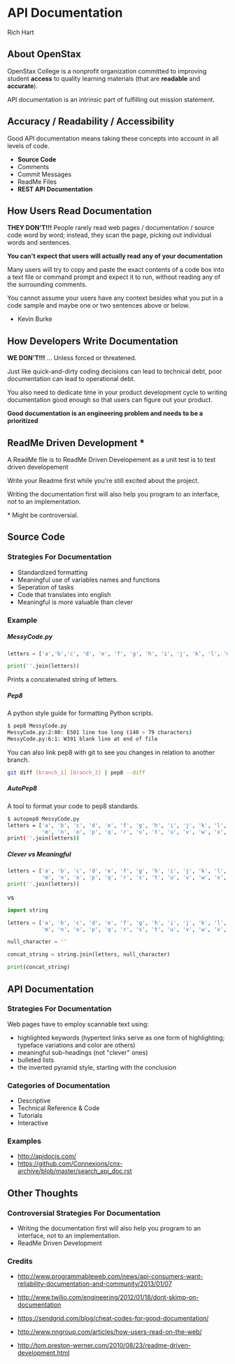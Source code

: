 # API Documentation
Rich Hart


## About OpenStax

OpenStax College is a nonprofit organization committed to improving student __access__ to quality learning materials (that are __readable__ and __accurate__).

API documentation is an intrinsic part of fulfilling out mission statement. 

## Accuracy / Readability / Accessibility

Good API documentation means taking these concepts into account in all levels of code. 

* __Source Code__
* Comments 
* Commit Messages
* ReadMe Files
* __REST API Documentation__

## How Users Read Documentation

__THEY DON'T!!!__ People rarely read web pages / documentation / source code word by word; instead, they scan the page, picking out individual words and sentences. 

__You can't expect that users will actually read any of your documentation__

Many users will try to copy and paste the exact contents of a code box into a text file or command prompt and expect it to run, without reading any of the surrounding comments.

You cannot assume your users have any context besides what you put in a code sample and maybe one or two sentences above or below.

- Kevin Burke

## How Developers Write Documentation

__WE DON'T!!!__ ... Unless forced or threatened.

Just like quick-and-dirty coding decisions can lead to technical debt, poor documentation can lead to operational debt.

You also need to dedicate time in your product development cycle to writing documentation good enough so that users can figure out your product.

__Good documentation is an engineering problem and needs to be a prioritized__

## ReadMe Driven Development *

A ReadMe file is to ReadMe Driven Developement as a unit test is to test driven developement

Write your Readme first while you're still excited about the project.

Writing the documentation first will also help you program to an interface, not to an implementation.

\* Might be controversial. 

## Source Code

### Strategies For Documentation

*  Standardized formatting
*  Meaningful use of variables names and functions
*  Seperation of tasks
*  Code that translates into english
*  Meaningful is more valuable than clever

### Example

##### MessyCode.py

```python
letters = ['a','b','c', 'd', 'e', 'f', 'g', 'h', 'i', 'j', 'k', 'l', 'm', 'n', 'o', 'p', 'q', 'r', 's', 't', 'u', 'v', 'w', 'x', 'y', 'z']

print(''.join(letters))
```

Prints a concatenated string of letters.

##### Pep8

A python style guide for formatting Python scripts.

```sh
$ pep8 MessyCode.py
MessyCode.py:2:80: E501 line too long (140 > 79 characters)
MessyCode.py:6:1: W391 blank line at end of file
```

You can also link pep8 with git to see you changes in relation to another branch.

```sh
git diff [branch_1] [branch_2] | pep8 --diff
```

##### AutoPep8

A tool to format your code to pep8 standards. 

```sh
$ autopep8 MessyCode.py
letters = ['a', 'b', 'c', 'd', 'e', 'f', 'g', 'h', 'i', 'j', 'k', 'l',
           'm', 'n', 'o', 'p', 'q', 'r', 's', 't', 'u', 'v', 'w', 'x', 'y', 'z']
print(''.join(letters))
```

##### Clever vs Meaningful

```python
letters = ['a', 'b', 'c', 'd', 'e', 'f', 'g', 'h', 'i', 'j', 'k', 'l',
           'm', 'n', 'o', 'p', 'q', 'r', 's', 't', 'u', 'v', 'w', 'x', 'y', 'z']
print(''.join(letters))
```

vs

```python
import string

letters = ['a', 'b', 'c', 'd', 'e', 'f', 'g', 'h', 'i', 'j', 'k', 'l',
           'm', 'n', 'o', 'p', 'q', 'r', 's', 't', 'u', 'v', 'w', 'x', 'y', 'z']

null_character = ''

concat_string = string.join(letters, null_character)

print(concat_string)
```

## API Documentation

### Strategies For Documentation

Web pages have to employ scannable text using:
*  highlighted keywords (hypertext links serve as one form of highlighting; typeface variations and color are others)
*  meaningful sub-headings (not "clever" ones)
*  bulleted lists
*  the inverted pyramid style, starting with the conclusion

### Categories of Documentation

* Descriptive
* Technical Reference & Code
* Tutorials
* Interactive

### Examples

* http://apidocjs.com/
* https://github.com/Connexions/cnx-archive/blob/master/search_api_doc.rst

## Other Thoughts

### Controversial Strategies For Documentation
 * Writing the documentation first will also help you program to an interface, not to an implementation.
 * ReadMe Driven Development

### Credits

* http://www.programmableweb.com/news/api-consumers-want-reliability-documentation-and-community/2013/01/07

* http://www.twilio.com/engineering/2012/01/18/dont-skimp-on-documentation

* https://sendgrid.com/blog/cheat-codes-for-good-documentation/

* http://www.nngroup.com/articles/how-users-read-on-the-web/

* http://tom.preston-werner.com/2010/08/23/readme-driven-development.html

